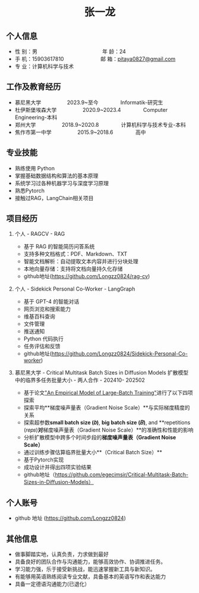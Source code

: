  <center>
     <h1>张一龙</h1>
 </center>

## 个人信息

* 性 别：男&emsp;&emsp;&emsp;&emsp;&emsp;&emsp;&emsp;&emsp;&emsp;&emsp;&emsp;&emsp;&ensp;年 龄：24
* 手 机：15903617810 &emsp;&emsp;&emsp;&emsp;&emsp;&emsp;&ensp;  邮 箱：pitaya0827@gmail.com
* 专 业：计算机科学与技术 &emsp;&emsp;&emsp;&emsp;&emsp; 

## 工作及教育经历

* 慕尼黑大学&emsp;&emsp;&emsp;&emsp;&emsp;2023.9~至今&emsp;&emsp;&emsp;&emsp; Informatik-研究生
* 杜伊斯堡埃森大学&emsp;&emsp;&emsp;&emsp;&emsp;2020.9~2023.4&emsp;&emsp;&emsp;&emsp; Computer Engineering-本科
* 郑州大学&emsp;&emsp;&emsp;&emsp;&emsp;2018.9~2020.8&emsp;&emsp;&emsp;&emsp; 计算机科学与技术专业-本科
* 焦作市第一中学&emsp;&emsp;&emsp;&emsp;&emsp;2015.9~2018.6&emsp;&emsp;&emsp;&emsp; 高中

## 专业技能

* 熟练使用 Python
* 掌握基础数据结构和算法的基本原理
* 系统学习过各种机器学习与深度学习原理
* 熟悉Pytorch
* 接触过RAG，LangChain相关项目

## 项目经历

1. 个人 - RAGCV - RAG
    * 基于 RAG 的智能简历问答系统
    * 支持多种文档格式：PDF、Markdown、TXT
    * 智能文档解析：自动提取文本内容并进行分块处理
    * 本地向量存储：支持将文档向量持久化存储
    * github地址(https://github.com/Longzz0824/rag-cv)
2. 个人 - Sidekick Personal Co-Worker - LangGraph
    * 基于 GPT-4 的智能对话
    * 网页浏览和搜索能力
    * 维基百科查询
    * 文件管理
    * 推送通知
    * Python 代码执行
    * 任务评估和反馈
    * github地址(https://github.com/Longzz0824/Sidekick-Personal-Co-worker)

3. 慕尼黑大学 - Critical Multitask Batch Sizes in Diffusion Models 扩散模型中的临界多任务批量大小 - 两人合作 - 202410- 202502
    * 基于论文["An Empirical Model of Large-Batch Training"](https://arxiv.org/abs/1812.06162)进行了以下四项探索
    * 探索平均**梯度噪声量表（Gradient Noise Scale）**与实际梯度精度的关系
    * 探索超参数**small batch size (𝑏)**, **big batch size (𝐵)**, and **repetitions (𝑟𝑒𝑝𝑠)**对**梯度噪声量表（Gradient Noise Scale）**的准确性和性能的影响
    * 分析扩散模型中跨多个时间步段的**梯度噪声量表（Gradient Noise Scale）**
    * 通过训练步骤估算临界批量大小**（Critical Batch Size）**  
    * 基于Pytorch实现
    * 成功设计并得出四项实验结果
    * github地址（https://github.com/egecimsir/Critical-Multitask-Batch-Sizes-in-Diffusion-Models）




## 个人账号
* github 地址 (https://github.com/Longzz0824)

## 其他信息
* 做事脚踏实地，认真负责，力求做到最好
* 具备良好的团队合作与沟通能力，能够高效协作、协调推进任务。
* 学习能力强，乐于接受新挑战，能迅速掌握新工具与新知识。
* 有能够用英语熟练阅读专业文献，具备基本的英语写作和表达能力
* 具备一定德语沟通能力(已退化）



